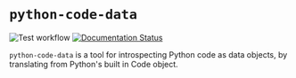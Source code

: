 # `python-code-data`

![Test workflow](https://github.com/metadsl/python-code-data/actions/workflows/test.yml/badge.svg) [![Documentation Status](https://readthedocs.org/projects/python-code-data/badge/?version=latest)](https://python-code-data.readthedocs.io/en/latest/?badge=latest)


`python-code-data` is a tool for introspecting Python code as data objects, by translating from Python's built in Code object.

